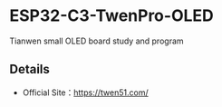 # ESP32-C3-TwenPro-OLED
Tianwen small OLED board study and program

## Details
* Official Site：https://twen51.com/
